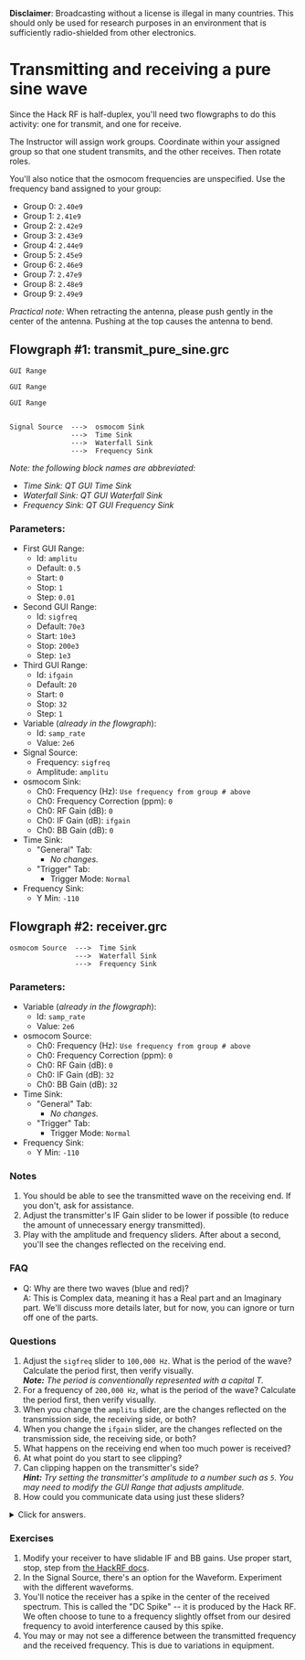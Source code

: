 **Disclaimer**: Broadcasting without a license is illegal in many countries. This should only be used for research purposes in an environment that is sufficiently radio-shielded from other electronics.

# Transmitting and receiving a pure sine wave

Since the Hack RF is half-duplex, you'll need two flowgraphs to do this activity: one for transmit, and one for receive.

The Instructor will assign work groups. Coordinate within your assigned group so that one student transmits, and the other receives. Then rotate roles.

You'll also notice that the osmocom frequencies are unspecified. Use the frequency band assigned to your group:

- Group 0: `2.40e9`
- Group 1: `2.41e9`
- Group 2: `2.42e9`
- Group 3: `2.43e9`
- Group 4: `2.44e9`
- Group 5: `2.45e9`
- Group 6: `2.46e9`
- Group 7: `2.47e9`
- Group 8: `2.48e9`
- Group 9: `2.49e9`

_Practical note:_ When retracting the antenna, please push gently in the center of the antenna. Pushing at the top causes the antenna to bend.

## Flowgraph #1: transmit_pure_sine.grc

```
GUI Range

GUI Range

GUI Range


Signal Source  --->  osmocom Sink
               --->  Time Sink
               --->  Waterfall Sink
               --->  Frequency Sink
```

_Note: the following block names are abbreviated:_
- _Time Sink: QT GUI Time Sink_
- _Waterfall Sink: QT GUI Waterfall Sink_
- _Frequency Sink: QT GUI Frequency Sink_

### Parameters:

- First GUI Range:
  - Id: `amplitu`
  - Default: `0.5`
  - Start: `0`
  - Stop: `1`
  - Step: `0.01`
- Second GUI Range:
  - Id: `sigfreq`
  - Default: `70e3`
  - Start: `10e3`
  - Stop: `200e3`
  - Step: `1e3`
- Third GUI Range:
  - Id: `ifgain`
  - Default: `20`
  - Start: `0`
  - Stop: `32`
  - Step: `1`
- Variable (_already in the flowgraph_):
  - Id: `samp_rate`
  - Value: `2e6`
- Signal Source:
  - Frequency: `sigfreq`
  - Amplitude: `amplitu`
- osmocom Sink:
  - Ch0: Frequency (Hz): `Use frequency from group # above`
  - Ch0: Frequency Correction (ppm): `0`
  - Ch0: RF Gain (dB): `0`
  - Ch0: IF Gain (dB): `ifgain`
  - Ch0: BB Gain (dB): `0`
- Time Sink:
  - "General" Tab:
    - _No changes._
  - "Trigger" Tab:
    -  Trigger Mode: `Normal`
- Frequency Sink:
  - Y Min: `-110`


## Flowgraph #2: receiver.grc

```
osmocom Source  --->  Time Sink
                --->  Waterfall Sink
                --->  Frequency Sink
```

### Parameters:

- Variable (_already in the flowgraph_):
  - Id: `samp_rate`
  - Value: `2e6`
- osmocom Source:
  - Ch0: Frequency (Hz): `Use frequency from group # above`
  - Ch0: Frequency Correction (ppm): `0`
  - Ch0: RF Gain (dB): `0`
  - Ch0: IF Gain (dB): `32`
  - Ch0: BB Gain (dB): `32`
- Time Sink:
  - "General" Tab:
    - _No changes._
  - "Trigger" Tab:
    -  Trigger Mode: `Normal`
- Frequency Sink:
  - Y Min: `-110`


### Notes

1. You should be able to see the transmitted wave on the receiving end. If you don't, ask for assistance.
2. Adjust the transmitter's IF Gain slider to be lower if possible (to reduce the amount of unnecessary energy transmitted).
3. Play with the amplitude and frequency sliders. After about a second, you'll see the changes reflected on the receiving end.

### FAQ

- Q: Why are there two waves (blue and red)?  
  A: This is Complex data, meaning it has a Real part and an Imaginary part. We'll discuss more details later, but for now, you can ignore or turn off one of the parts.

### Questions

1. Adjust the `sigfreq` slider to `100,000 Hz`. What is the period of the wave? Calculate the period first, then verify visually.  
   _**Note:** The period is conventionally represented with a capital T._ 
2. For a frequency of `200,000 Hz`, what is the period of the wave? Calculate the period first, then verify visually.
3. When you change the `amplitu` slider, are the changes reflected on the transmission side, the receiving side, or both?
4. When you change the `ifgain` slider, are the changes reflected on the transmission side, the receiving side, or both?
5. What happens on the receiving end when too much power is received?   
6. At what point do you start to see clipping?
7. Can clipping happen on the transmitter's side?  
   _**Hint:** Try setting the transmitter's amplitude to a number such as `5`. You may need to modify the GUI Range that adjusts amplitude._   
8. How could you communicate data using just these sliders?

<details><summary>Click for answers.</summary>

1. 0.00001 seconds or .01 milliseconds or 10 microseconds.  
  
2. 0.000005s, .005ms, or 5μs.

3. Both.

4. Receive only because the IF gain amplification happens inside the HackRF right before it is transmitted.

5. _**Hint:** Look up "Clipping in Signal Processing"._

6. At 1 and -1

7. _**Note:** Clipping on the transmitter side is only visible on the receiving side. It often appears as a waveform that is distorted, but isn't obviously clipped._  
   _**Note:** If you aren't able to reproduce transmitter-side clipping, just remember that data entering your osmocom Sink will be distorted if it higher than 1 or lower than -1._

8. Basic OOK (On-Off Keying), ASK (Amplitude shift keying), or FSK (Frequency shift keying)

</details>

### Exercises  
  
1. Modify your receiver to have slidable IF and BB gains. Use proper start, stop, step from [the HackRF docs](https://hackrf.readthedocs.io/).
2. In the Signal Source, there's an option for the Waveform. Experiment with the different waveforms.  
3. You'll notice the receiver has a spike in the center of the received spectrum. This is called the "DC Spike" -- it is produced by the Hack RF. We often choose to tune to a frequency slightly offset from our desired frequency to avoid interference caused by this spike.  
4. You may or may not see a difference between the transmitted frequency and the received frequency. This is due to variations in equipment.


